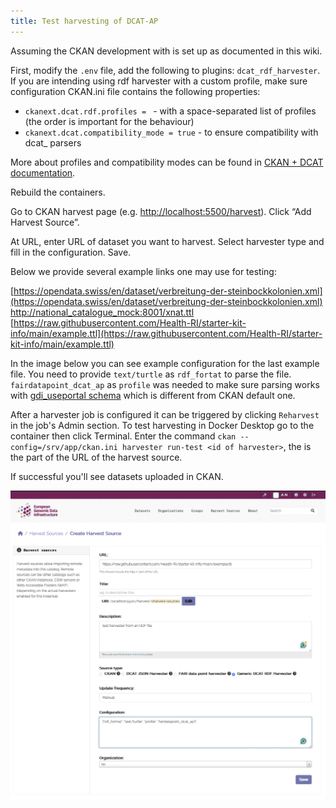 ```yaml
---
title: Test harvesting of DCAT-AP
---
```

<!--
SPDX-FileCopyrightText: 2024 PNED G.I.E.

SPDX-License-Identifier: CC-BY-4.0
-->

Assuming the CKAN development with is set up as documented in this wiki.

First, modify the `.env` file, add the following to plugins: `dcat_rdf_harvester`. If you are intending using rdf harvester
with a custom profile, make sure configuration CKAN.ini file contains the following properties:
- `ckanext.dcat.rdf.profiles = ` - with a space-separated list of profiles (the order is important for the behaviour)
- `ckanext.dcat.compatibility_mode = true` - to ensure compatibility with dcat_ parsers

More about profiles and compatibility modes can be found in [CKAN + DCAT documentation](#https://extensions.ckan.org/extension/dcat/#profiles).

Rebuild the containers.

Go to CKAN harvest page (e.g. [http://localhost:5500/harvest](http://localhost:5500/harvest)). Click “Add Harvest Source”.

At URL, enter URL of dataset you want to harvest. Select harvester type and fill in the configuration. Save.

Below we provide several example links one may use for testing:

[https://opendata.swiss/en/dataset/verbreitung-der-steinbockkolonien.xml](https://opendata.swiss/en/dataset/verbreitung-der-steinbockkolonien.xml)
[http://national_catalogue_mock:8001/xnat.ttl](http://national_catalogue_mock:8001/xnat.ttl)
[https://raw.githubusercontent.com/Health-RI/starter-kit-info/main/example.ttl](https://raw.githubusercontent.com/Health-RI/starter-kit-info/main/example.ttl)

In the image below you can see example configuration for the last example file. You need to provide `text/turtle` as `rdf_fortat` to parse the file.
`fairdatapoint_dcat_ap` as `profile` was needed to make sure parsing works with [gdi_useportal schema](https://github.com/GenomicDataInfrastructure/gdi-userportal-ckanext-gdi-userportal/blob/main/ckanext/gdi_userportal/scheming/schemas/gdi_userportal.json) which 
is different from CKAN default one.

After a harvester job is configured it can be triggered by clicking `Reharvest` in the job's Admin section.
To test harvesting in Docker Desktop go to the container then click Terminal. Enter the command `ckan --config=/srv/app/ckan.ini harvester run-test <id of harvester>`, the <id of harvester> is the part of the URL of the harvest source.

If successful you'll see datasets uploaded in CKAN.

![Harvesting](./harvester.png)